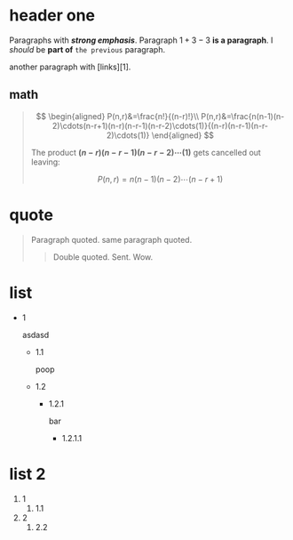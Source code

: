 # header one

Paragraphs with ***strong* *emphasis***.
Paragraph $1+3-3$ **is a paragraph**.
I *should* be **part of** `the previous` paragraph.

another paragraph with [links][1].

## math

> $$
> \begin{aligned}
> P(n,r)&=\frac{n!}{(n-r)!}\\
> P(n,r)&=\frac{n(n-1)(n-2)\cdots(n-r+1)(n-r)(n-r-1)(n-r-2)\cdots(1)}{(n-r)(n-r-1)(n-r-2)\cdots(1)}
> \end{aligned}
> $$
>
> The product **$(n-r)(n-r-1)(n-r-2)\cdots(1)$** gets cancelled out leaving:
> 
> $$
> P(n,r)=n(n-1)(n-2)\cdots(n-r+1)
> $$

# quote 

> Paragraph quoted.
> same paragraph quoted.
> > Double quoted.
> > Sent.
> > Wow.

# list

- 1

  asdasd
  - 1.1

    poop
  - 1.2
    - 1.2.1
      
      bar
      - 1.2.1.1

# list 2

1. 1
   1. 1.1
2. 2
   1. 2.2